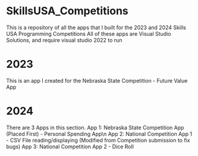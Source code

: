# SkillsUSA_Competitions
This is a repository of all the apps that I built for the 2023 and 2024 Skills USA Programming Competitions
All of these apps are Visual Studio Solutions, and require visual studio 2022 to run
# 2023
This is an app I created for the Nebraska State Competition - Future Value App

# 2024
There are 3 Apps in this section.
App 1: Nebraska State Competition App (Placed First) - Personal Spending App\n
App 2: National Competition App 1 - CSV File reading/displaying (Modified from Competition submission to fix bugs)
App 3: National Competition App 2 - Dice Roll
